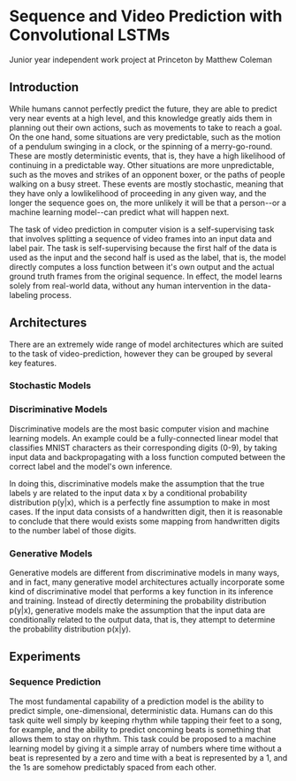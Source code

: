 # Sequence and Video Prediction with Convolutional LSTMs

Junior year independent work project at Princeton
by Matthew Coleman

## Introduction

While humans cannot perfectly predict the future, they are able to predict very
near events at a high level, and this knowledge greatly aids them in planning
out their own actions, such as movements to take to reach a goal. On the one
hand, some situations are very predictable, such as the motion of a pendulum
swinging in a clock, or the spinning of a merry-go-round. These are mostly
deterministic events, that is, they have a high likelihood of continuing in a
predictable way. Other situations are more unpredictable, such as the moves and
strikes of an opponent boxer, or the paths of people walking on a busy street.
These events are mostly stochastic, meaning that they have only a lowlikelihood
of proceeding in any given way, and the longer the sequence goes on, the more
unlikely it will be that a person--or a machine learning model--can predict
what will happen next.

The task of video prediction in computer vision is a self-supervising task that
involves splitting a sequence of video frames into an input data and label
pair. The task is self-supervising because the first half of the data is used
as the input and the second half is used as the label, that is, the model
directly computes a loss function between it's own output and the actual ground
truth frames from the original sequence. In effect, the model learns solely
from real-world data, without any human intervention in the data-labeling process.

## Architectures

There are an extremely wide range of model architectures which are suited to
the task of video-prediction, however they can be grouped by several key
features.

### Stochastic Models

### Discriminative Models

Discriminative models are the most basic computer vision and machine learning
models. An example could be a fully-connected linear model that classifies
MNIST characters as their corresponding digits (0-9), by taking input data and
backpropagating with a loss function computed between the correct label and the
model's own inference. 

In doing this, discriminative models make the assumption that the true labels y
are related to the input data x by a conditional probability distribution
p(y|x), which is a perfectly fine assumption to make in most cases. If the input data
consists of a handwritten digit, then it is reasonable to conclude that there
would exists some mapping from handwritten digits to the number label of those
digits.

### Generative Models

Generative models are different from discriminative models in many ways, and in
fact, many generative model architectures actually incorporate some kind of
discriminative model that performs a key function in its inference and
training. Instead of directly determining the probability distribution p(y|x),
generative models make the assumption that the input data are conditionally
related to the output data, that is, they attempt to determine the probability
distribution p(x|y).

## Experiments

### Sequence Prediction

The most fundamental capability of a prediction model is the ability to predict
simple, one-dimensional, deterministic data. Humans can do this task quite well
simply by keeping rhythm while tapping their feet to a song, for example, and
the ability to predict oncoming beats is something that allows them to stay on
rhythm. This task could be proposed to a machine learning model by giving it a
simple array of numbers where time without a beat is represented by a zero and
time with a beat is represented by a 1, and the 1s are somehow predictably
spaced from each other.



